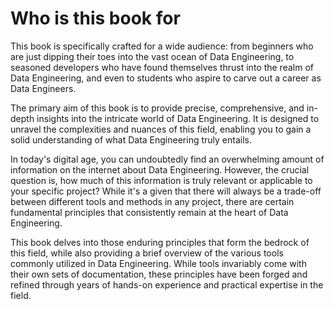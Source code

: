 # Who is this book for

This book is specifically crafted for a wide audience: from beginners who are just dipping their toes into the vast ocean of Data Engineering, to seasoned developers who have found themselves thrust into the realm of Data Engineering, and even to students who aspire to carve out a career as Data Engineers.

The primary aim of this book is to provide precise, comprehensive, and in-depth insights into the intricate world of Data Engineering. It is designed to unravel the complexities and nuances of this field, enabling you to gain a solid understanding of what Data Engineering truly entails.

In today's digital age, you can undoubtedly find an overwhelming amount of information on the internet about Data Engineering. However, the crucial question is, how much of this information is truly relevant or applicable to your specific project? While it's a given that there will always be a trade-off between different tools and methods in any project, there are certain fundamental principles that consistently remain at the heart of Data Engineering.

This book delves into those enduring principles that form the bedrock of this field, while also providing a brief overview of the various tools commonly utilized in Data Engineering. While tools invariably come with their own sets of documentation, these principles have been forged and refined through years of hands-on experience and practical expertise in the field.
